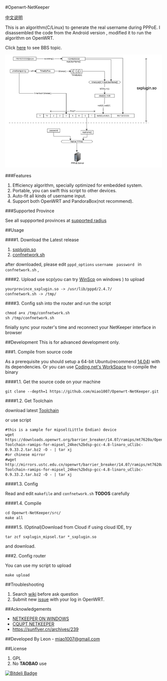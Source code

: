 #Openwrt-NetKeeper

[中文说明](./README-CN.md)

This is an algorithm(C/Linux) to generate the real username during PPPoE. I disassembled the code from the Android version , modified it to run the algorithm on OpenWRT.

Click [here](http://www.right.com.cn/forum/thread-141979-1-1.html) to see BBS topic.

![How does it work](mdassets/hownetkeeperwork.png)


###Features
1. Efficiency algorithm, specially optimized for embedded system.
2. Portable, you can swift this script to other devices.
3. Auto-fit all kinds of username input.
4. Support both OpenWRT and PandoraBox(not recommend).


###Supported Province

See all suppported provinces at [supported radius](https://github.com/miao1007/Openwrt-NetKeeper/blob/master/src/makefile#L10)

##Usage

####1. Download the Latest release

1. [sxplugin.so](https://github.com/miao1007/Openwrt-NetKeeper/releases)
2. [confnetwork.sh](https://github.com/miao1007/Openwrt-NetKeeper/blob/master/src/confnetwork.sh)
 
after downloaded, please edit `pppd_options` `username ` `password ` in `confnetwork.sh` ,



####2. Upload
use scp(you can try [WinScp](https://winscp.net/download/winscp576.zip) on windows ) to upload

```
yourprovince_sxplugin.so -> /usr/lib/pppd/2.4.7/
confnetwork.sh -> /tmp/
```

####3. Config
ssh into the router and run the script

```
chmod a+x /tmp/confnetwork.sh
sh /tmp/confnetwork.sh 
```

finially sync your router's time and reconnect your NetKeeper interface in browser


##Development
This is for advanced development only. 

###1. Compile from source code

As a prerequisite you should setup a 64-bit Ubuntu(recommend [14.04](http://releases.ubuntu.com/14.04/)) with its dependencies. Or you can use [Coding.net's WorkSpace](https://ide.coding.net/) to compile the binary

####1.1. Get the source code on your machine

```
git clone --depth=1 https://github.com/miao1007/Openwrt-NetKeeper.git
```

####1.2. Get Toolchain

download latest [Toolchain](https://github.com/miao1007/Openwrt-NetKeeper/wiki#2-%E5%A6%82%E4%BD%95%E4%B8%8B%E8%BD%BDgcc)

or use script

```
#this is a sample for mipsel(Little Endian) device
wget https://downloads.openwrt.org/barrier_breaker/14.07/ramips/mt7620a/OpenWrt-Toolchain-ramips-for-mipsel_24kec%2bdsp-gcc-4.8-linaro_uClibc-0.9.33.2.tar.bz2 -O - | tar xj
#or chinese mirror
#wget http://mirrors.ustc.edu.cn/openwrt/barrier_breaker/14.07/ramips/mt7620a/OpenWrt-Toolchain-ramips-for-mipsel_24kec%2bdsp-gcc-4.8-linaro_uClibc-0.9.33.2.tar.bz2 -O - | tar xj
```


####1.3. Config

Read and edit `makefile` and `confnetwork.sh` **TODOS** carefully

####1.4. Compile
	

```
cd Openwrt-NetKeeper/src/
make all
```

####1.5. (Optinal)Download from Cloud
if using cloud IDE, try


```
tar zcf sxplugin_mipsel.tar *_sxplugin.so
```

and download.

###2. Config router

You can use my script to upload

```
make upload
```


##Troubleshooting

1. Search [wiki](https://github.com/miao1007/Openwrt-NetKeeper/wiki) before ask question 
2. Submit new [issue](https://github.com/miao1007/Openwrt-NetKeeper/issues/new) with your log in OpenWRT.


##Acknowledgements
* [NETKEEPER ON WINDOWS](http://www.purpleroc.com/html/507231.html)
* [CQUPT NETKEEPER](http://bbs.cqupt.edu.cn/nForum/#!article/Unix_Linux/13624)
* <https://sunflyer.cn/archives/239>

##Developed By
Leon - <miao1007@gmail.com>


##License

1. GPL
2. No **TAOBAO** use

[![Bitdeli Badge](https://d2weczhvl823v0.cloudfront.net/miao1007/openwrt-netkeeper/trend.png)](https://bitdeli.com/free "Bitdeli Badge")

